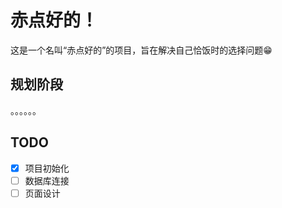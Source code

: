 # 赤点好的！
这是一个名叫“赤点好的”的项目，旨在解决自己恰饭时的选择问题😁

## 规划阶段
。。。。。。

## TODO
- [x] 项目初始化
- [ ] 数据库连接
- [ ] 页面设计
